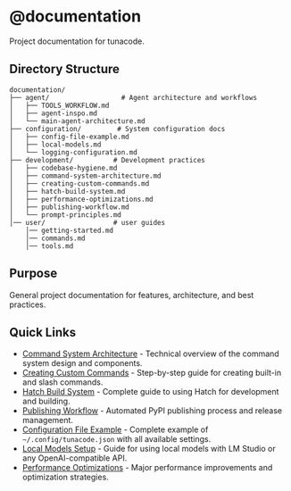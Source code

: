 # @documentation

Project documentation for tunacode.

## Directory Structure

```
documentation/
├── agent/                  # Agent architecture and workflows
│   ├── TOOLS_WORKFLOW.md
│   ├── agent-inspo.md
│   └── main-agent-architecture.md
├── configuration/         # System configuration docs
│   ├── config-file-example.md
│   ├── local-models.md
│   └── logging-configuration.md
├── development/          # Development practices
│   ├── codebase-hygiene.md
│   ├── command-system-architecture.md
│   ├── creating-custom-commands.md
│   ├── hatch-build-system.md
│   ├── performance-optimizations.md
│   ├── publishing-workflow.md
│   └── prompt-principles.md
│── user/                 # user guides
    │── getting-started.md
    │── commands.md
    │── tools.md
```

## Purpose

General project documentation for features, architecture, and best practices.

## Quick Links

- [Command System Architecture](development/command-system-architecture.md) - Technical overview of the command system design and components.
- [Creating Custom Commands](development/creating-custom-commands.md) - Step-by-step guide for creating built-in and slash commands.
- [Hatch Build System](development/hatch-build-system.md) - Complete guide to using Hatch for development and building.
- [Publishing Workflow](development/publishing-workflow.md) - Automated PyPI publishing process and release management.
- [Configuration File Example](configuration/config-file-example.md) - Complete example of `~/.config/tunacode.json` with all available settings.
- [Local Models Setup](configuration/local-models.md) - Guide for using local models with LM Studio or any OpenAI-compatible API.
- [Performance Optimizations](development/performance-optimizations.md) - Major performance improvements and optimization strategies.
